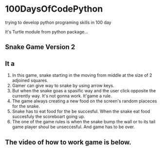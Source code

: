# 100DaysOfCodePython
trying to develop python programing skills in 100 day

It's Turtle module from python package...

## Snake Game Version 2

## It a 
1. In this game, snake starting in the moving from middle at the size of 2 adjoined squares.
2. Gamer can give way to snake by using arrow keys.
3. But when the snake goas a spasific way and the user click opposite the currently way. It's not gonna work. It'game a rule.
4. The game always creating a new food on the screen's random placeces for the snake.
5. Snake has to eat food for the be succesful. When the snake eat food succesfuly the scoreboart going up.
6. The one of the game rules is when the snake bump the wall or to its tail game player shoul be unseccesful. And game has to be over.

## The video of how to work game is below.




